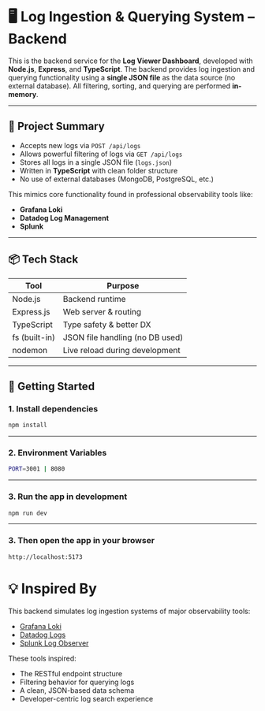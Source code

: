 # 🖥️ Log Ingestion & Querying System – Backend

This is the backend service for the **Log Viewer Dashboard**, developed with **Node.js**, **Express**, and **TypeScript**. The backend provides log ingestion and querying functionality using a **single JSON file** as the data source (no external database). All filtering, sorting, and querying are performed **in-memory**.

---

## 📌 Project Summary

- Accepts new logs via `POST /api/logs`
- Allows powerful filtering of logs via `GET /api/logs`
- Stores all logs in a single JSON file (`logs.json`)
- Written in **TypeScript** with clean folder structure
- No use of external databases (MongoDB, PostgreSQL, etc.)

This mimics core functionality found in professional observability tools like:

- **Grafana Loki**
- **Datadog Log Management**
- **Splunk**

---

## 📦 Tech Stack

| Tool          | Purpose                         |
| ------------- | ------------------------------- |
| Node.js       | Backend runtime                 |
| Express.js    | Web server & routing            |
| TypeScript    | Type safety & better DX         |
| fs (built-in) | JSON file handling (no DB used) |
| nodemon       | Live reload during development  |

---

## 🚀 Getting Started

### 1. Install dependencies

```bash
npm install
```

---

### 2. Environment Variables

```bash
PORT=3001 | 8080
```

---

### 3. Run the app in development

```bash
npm run dev
```

---

### 3. Then open the app in your browser

```bash
http://localhost:5173
```

# 💡 Inspired By

This backend simulates log ingestion systems of major observability tools:

- [Grafana Loki](https://grafana.com/oss/loki/)
- [Datadog Logs](https://www.datadoghq.com/product/log-management/)
- [Splunk Log Observer](https://www.splunk.com/en_us/software/observability.html)

These tools inspired:

- The RESTful endpoint structure
- Filtering behavior for querying logs
- A clean, JSON-based data schema
- Developer-centric log search experience
